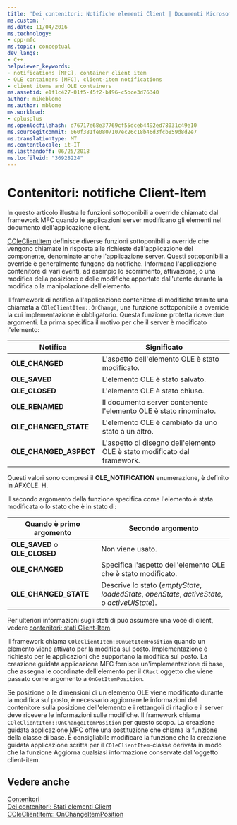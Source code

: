 ```yaml
---
title: 'Dei contenitori: Notifiche elementi Client | Documenti Microsoft'
ms.custom: ''
ms.date: 11/04/2016
ms.technology:
- cpp-mfc
ms.topic: conceptual
dev_langs:
- C++
helpviewer_keywords:
- notifications [MFC], container client item
- OLE containers [MFC], client-item notifications
- client items and OLE containers
ms.assetid: e1f1c427-01f5-45f2-b496-c5bce3d76340
author: mikeblome
ms.author: mblome
ms.workload:
- cplusplus
ms.openlocfilehash: d76717e68e37769cf55dceb4492ed78031c49e10
ms.sourcegitcommit: 060f381fe0807107ec26c18b46d3fcb859d8d2e7
ms.translationtype: MT
ms.contentlocale: it-IT
ms.lasthandoff: 06/25/2018
ms.locfileid: "36928224"
---
```

# <a name="containers-client-item-notifications"></a>Contenitori: notifiche Client-Item
In questo articolo illustra le funzioni sottoponibili a override chiamato dal framework MFC quando le applicazioni server modificano gli elementi nel documento dell'applicazione client.  
  
 [COleClientItem](../mfc/reference/coleclientitem-class.md) definisce diverse funzioni sottoponibili a override che vengono chiamate in risposta alle richieste dall'applicazione del componente, denominato anche l'applicazione server. Questi sottoponibili a override è generalmente fungono da notifiche. Informano l'applicazione contenitore di vari eventi, ad esempio lo scorrimento, attivazione, o una modifica della posizione e delle modifiche apportate dall'utente durante la modifica o la manipolazione dell'elemento.  
  
 Il framework di notifica all'applicazione contenitore di modifiche tramite una chiamata a `COleClientItem::OnChange`, una funzione sottoponibile a override la cui implementazione è obbligatorio. Questa funzione protetta riceve due argomenti. La prima specifica il motivo per che il server è modificato l'elemento:  
  
|Notifica|Significato|  
|------------------|-------------|  
|**OLE_CHANGED**|L'aspetto dell'elemento OLE è stato modificato.|  
|**OLE_SAVED**|L'elemento OLE è stato salvato.|  
|**OLE_CLOSED**|L'elemento OLE è stato chiuso.|  
|**OLE_RENAMED**|Il documento server contenente l'elemento OLE è stato rinominato.|  
|**OLE_CHANGED_STATE**|L'elemento OLE è cambiato da uno stato a un altro.|  
|**OLE_CHANGED_ASPECT**|L'aspetto di disegno dell'elemento OLE è stato modificato dal framework.|  
  
 Questi valori sono compresi il **OLE_NOTIFICATION** enumerazione, è definito in AFXOLE. H.  
  
 Il secondo argomento della funzione specifica come l'elemento è stata modificata o lo stato che è in stato di:  
  
|Quando è primo argomento|Secondo argomento|  
|----------------------------|---------------------|  
|**OLE_SAVED** o **OLE_CLOSED**|Non viene usato.|  
|**OLE_CHANGED**|Specifica l'aspetto dell'elemento OLE che è stato modificato.|  
|**OLE_CHANGED_STATE**|Descrive lo stato (*emptyState*, *loadedState*, *openState*, *activeState*, o  *activeUIState*).|  
  
 Per ulteriori informazioni sugli stati di può assumere una voce di client, vedere [contenitori: stati Client-Item](../mfc/containers-client-item-states.md).  
  
 Il framework chiama `COleClientItem::OnGetItemPosition` quando un elemento viene attivato per la modifica sul posto. Implementazione è richiesto per le applicazioni che supportano la modifica sul posto. La creazione guidata applicazione MFC fornisce un'implementazione di base, che assegna le coordinate dell'elemento per il `CRect` oggetto che viene passato come argomento a `OnGetItemPosition`.  
  
 Se posizione o le dimensioni di un elemento OLE viene modificato durante la modifica sul posto, è necessario aggiornare le informazioni del contenitore sulla posizione dell'elemento e i rettangoli di ritaglio e il server deve ricevere le informazioni sulle modifiche. Il framework chiama `COleClientItem::OnChangeItemPosition` per questo scopo. La creazione guidata applicazione MFC offre una sostituzione che chiama la funzione della classe di base. È consigliabile modificare la funzione che la creazione guidata applicazione scritta per il `COleClientItem`-classe derivata in modo che la funzione Aggiorna qualsiasi informazione conservate dall'oggetto client-item.  
  
## <a name="see-also"></a>Vedere anche  
 [Contenitori](../mfc/containers.md)   
 [Dei contenitori: Stati elementi Client](../mfc/containers-client-item-states.md)   
 [COleClientItem:: OnChangeItemPosition](../mfc/reference/coleclientitem-class.md#onchangeitemposition)


